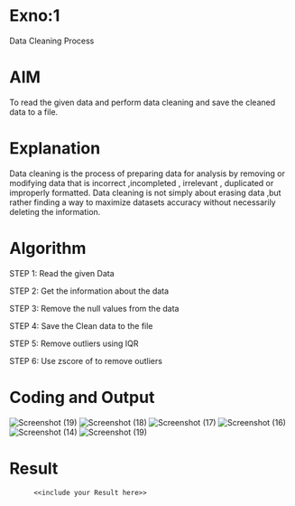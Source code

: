 # Exno:1
Data Cleaning Process

# AIM
To read the given data and perform data cleaning and save the cleaned data to a file.

# Explanation
Data cleaning is the process of preparing data for analysis by removing or modifying data that is incorrect ,incompleted , irrelevant , duplicated or improperly formatted. Data cleaning is not simply about erasing data ,but rather finding a way to maximize datasets accuracy without necessarily deleting the information.

# Algorithm
STEP 1: Read the given Data

STEP 2: Get the information about the data

STEP 3: Remove the null values from the data

STEP 4: Save the Clean data to the file

STEP 5: Remove outliers using IQR

STEP 6: Use zscore of to remove outliers

# Coding and Output
![Screenshot (19)](https://github.com/user-attachments/assets/4c0747a3-924d-4c70-bc19-17705a4b89cd)
![Screenshot (18)](https://github.com/user-attachments/assets/84c29f92-718f-4516-a59a-91bcf74bc205)
![Screenshot (17)](https://github.com/user-attachments/assets/11e398a9-71f0-4df6-ba55-818a24a0b39a)
![Screenshot (16)](https://github.com/user-attachments/assets/fbb2ab25-5e68-4e9c-ae10-a08946f57faf)
![Screenshot (14)](https://github.com/user-attachments/assets/3a722a6c-ea9d-47fd-a8df-8178fc21199e)
![Screenshot (19)](https://github.com/user-attachments/assets/8e9cecd4-00f2-404a-bbed-4630defa1ee7)


# Result
          <<include your Result here>>
